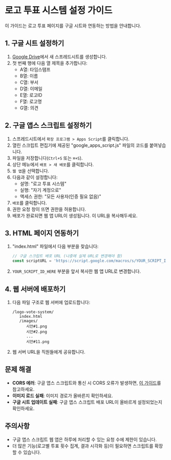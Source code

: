 # 로고 투표 시스템 설정 가이드

이 가이드는 로고 투표 페이지를 구글 시트와 연동하는 방법을 안내합니다.

## 1. 구글 시트 설정하기

1. [Google Drive](https://drive.google.com)에서 새 스프레드시트를 생성합니다.
2. 첫 번째 행에 다음 열 제목을 추가합니다:
   - A열: 타임스탬프
   - B열: 이름
   - C열: 부서
   - D열: 이메일
   - E열: 로고ID
   - F열: 로고명
   - G열: 의견

## 2. 구글 앱스 스크립트 설정하기

1. 스프레드시트에서 `확장 프로그램 > Apps Script`를 클릭합니다.
2. 열린 스크립트 편집기에 제공된 "google_apps_script.js" 파일의 코드를 붙여넣습니다.
3. 파일을 저장합니다(`Ctrl+S` 또는 `⌘+S`).
4. 상단 메뉴에서 `배포 > 새 배포`를 클릭합니다.
5. `웹 앱`을 선택합니다.
6. 다음과 같이 설정합니다:
   - 설명: "로고 투표 시스템"
   - 실행: "자기 계정으로"
   - 액세스 권한: "모든 사용자(인증 필요 없음)"
7. `배포`를 클릭합니다.
8. 권한 요청 창이 뜨면 권한을 허용합니다.
9. 배포가 완료되면 웹 앱 URL이 생성됩니다. 이 URL을 복사해두세요.

## 3. HTML 페이지 연동하기

1. "index.html" 파일에서 다음 부분을 찾습니다:
   ```javascript
   // 구글 스크립트 배포 URL (나중에 실제 URL로 변경해야 함)
   const scriptURL = 'https://script.google.com/macros/s/YOUR_SCRIPT_ID_HERE/exec';
   ```

2. `YOUR_SCRIPT_ID_HERE` 부분을 앞서 복사한 웹 앱 URL로 변경합니다.

## 4. 웹 서버에 배포하기

1. 다음 파일 구조로 웹 서버에 업로드합니다:
   ```
   /logo-vote-system/
      index.html
      /images/
         시안#1.png
         시안#2.png
         ...
         시안#11.png
   ```

2. 웹 서버 URL을 직원들에게 공유합니다.

## 문제 해결

- **CORS 에러**: 구글 앱스 스크립트와 통신 시 CORS 오류가 발생하면, [이 가이드](https://developers.google.com/apps-script/guides/web#cors)를 참고하세요.
- **이미지 로드 실패**: 이미지 경로가 올바른지 확인하세요.
- **구글 시트 업데이트 실패**: 구글 앱스 스크립트 배포 URL이 올바르게 설정되었는지 확인하세요.

## 주의사항

- 구글 앱스 스크립트 웹 앱은 하루에 처리할 수 있는 요청 수에 제한이 있습니다.
- 더 많은 기능(로고별 투표 횟수 집계, 결과 시각화 등)이 필요하면 스크립트를 확장할 수 있습니다.
